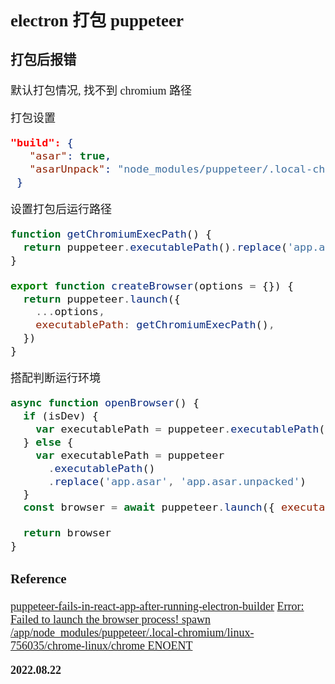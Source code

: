 <font size=4 face='楷体'>

## electron 打包 puppeteer

### 打包后报错

默认打包情况, 找不到 chromium 路径

打包设置

```json
"build": {
   "asar": true,
   "asarUnpack": "node_modules/puppeteer/.local-chromium/**/*"
 }
```

设置打包后运行路径

```javascript
function getChromiumExecPath() {
  return puppeteer.executablePath().replace('app.asar', 'app.asar.unpacked')
}

export function createBrowser(options = {}) {
  return puppeteer.launch({
    ...options,
    executablePath: getChromiumExecPath(),
  })
}
```

搭配判断运行环境

```javascript
async function openBrowser() {
  if (isDev) {
    var executablePath = puppeteer.executablePath()
  } else {
    var executablePath = puppeteer
      .executablePath()
      .replace('app.asar', 'app.asar.unpacked')
  }
  const browser = await puppeteer.launch({ executablePath: executablePath })

  return browser
}
```

### Reference

[puppeteer-fails-in-react-app-after-running-electron-builder](https://stackoverflow.com/questions/62602604)
[Error: Failed to launch the browser process! spawn /app/node_modules/puppeteer/.local-chromium/linux-756035/chrome-linux/chrome ENOENT](https://github.com/puppeteer/puppeteer/issues/5992)

**2022.08.22**
